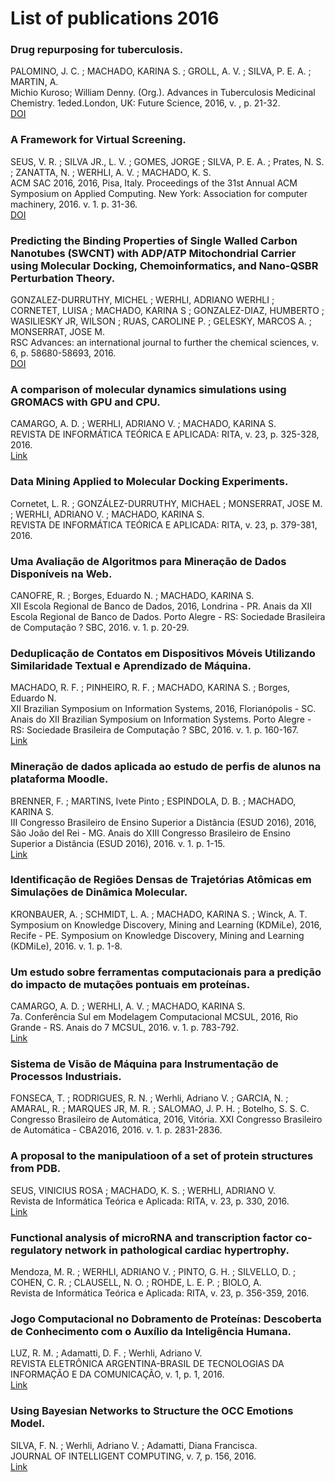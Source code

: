 # List of publications 2016

### Drug repurposing for tuberculosis.
PALOMINO, J. C. ; MACHADO, KARINA S. ; GROLL, A. V. ; SILVA, P. E. A. ; MARTIN, A.<br />
Michio Kuroso; William Denny. (Org.). Advances in Tuberculosis Medicinal Chemistry. 1eded.London, UK: Future Science, 2016, v. , p. 21-32.<br />
[DOI](https://www.futuremedicine.com/doi/10.4155/fseb2013.13.7)

### A Framework for Virtual Screening.
SEUS, V. R. ; SILVA JR., L. V. ; GOMES, JORGE ; SILVA, P. E. A. ; Prates, N. S. ; ZANATTA, N. ; WERHLI, A. V. ; MACHADO, K. S.<br />
ACM SAC 2016, 2016, Pisa, Italy. Proceedings of the 31st Annual ACM Symposium on Applied Computing. New York: Association for computer machinery, 2016. v. 1. p. 31-36.<br />
[DOI](https://dl.acm.org/doi/10.1145/2851613.2851618)

### Predicting the Binding Properties of Single Walled Carbon Nanotubes (SWCNT) with ADP/ATP Mitochondrial Carrier using Molecular Docking, Chemoinformatics, and Nano-QSBR Perturbation Theory.
GONZALEZ-DURRUTHY, MICHEL ; WERHLI, ADRIANO WERHLI ; CORNETET, LUISA ; MACHADO, KARINA S ; GONZALEZ-DIAZ, HUMBERTO ; WASILIESKY JR, WILSON ; RUAS, CAROLINE P. ; GELESKY, MARCOS A. ; MONSERRAT, JOSE M.<br />
RSC Advances: an international journal to further the chemical sciences, v. 6, p. 58680-58693, 2016.<br />
[DOI](http://dx.doi.org/10.1039/c6ra08883j)

### A comparison of molecular dynamics simulations using GROMACS with GPU and CPU.
CAMARGO, A. D. ; WERHLI, ADRIANO V. ; MACHADO, KARINA S.<br />
REVISTA DE INFORMÁTICA TEÓRICA E APLICADA: RITA, v. 23, p. 325-328, 2016.<br />
[Link](https://www.researchgate.net/publication/303935844_A_comparison_of_molecular_dynamics_simulations_using_GROMACS_with_GPU_and_CPU)

### Data Mining Applied to Molecular Docking Experiments.
Cornetet, L. R. ; GONZÁLEZ-DURRUTHY, MICHAEL ; MONSERRAT, JOSE M. ; WERHLI, ADRIANO V. ; MACHADO, KARINA S. <br />
REVISTA DE INFORMÁTICA TEÓRICA E APLICADA: RITA, v. 23, p. 379-381, 2016.<br />

### Uma Avaliação de Algoritmos para Mineração de Dados Disponíveis na Web.
CANOFRE, R. ; Borges, Eduardo N. ; MACHADO, KARINA S.<br />
XII Escola Regional de Banco de Dados, 2016, Londrina - PR. Anais da XII Escola Regional de Banco de Dados. Porto Alegre - RS: Sociedade Brasileira de Computação ? SBC, 2016. v. 1. p. 20-29.<br />

### Deduplicação de Contatos em Dispositivos Móveis Utilizando Similaridade Textual e Aprendizado de Máquina.
MACHADO, R. F. ; PINHEIRO, R. F. ; MACHADO, KARINA S. ; Borges, Eduardo N.<br />
XII Brazilian Symposium on Information Systems, 2016, Florianópolis - SC. Anais do XII Brazilian Symposium on Information Systems. Porto Alegre - RS: Sociedade Brasileira de Computação ? SBC, 2016. v. 1. p. 160-167.<br />
[Link](https://sol.sbc.org.br/index.php/sbsi/article/view/5958/5856)

### Mineração de dados aplicada ao estudo de perfis de alunos na plataforma Moodle.
BRENNER, F. ; MARTINS, Ivete Pinto ; ESPINDOLA, D. B. ; MACHADO, KARINA S.<br />
III Congresso Brasileiro de Ensino Superior a Distância (ESUD 2016), 2016, São João del Rei - MG. Anais do XIII Congresso Brasileiro de Ensino Superior a Distância (ESUD 2016), 2016. v. 1. p. 1-15.<br />
[Link](http://www.mpu-historico.furg.br/congresso-de-iniciacao-cientifica-2015?download=1277:fernando_brenner&start=200)

### Identificação de Regiões Densas de Trajetórias Atômicas em Simulações de Dinâmica Molecular.
KRONBAUER, A. ; SCHMIDT, L. A. ; MACHADO, KARINA S. ; Winck, A. T.<br />
Symposium on Knowledge Discovery, Mining and Learning (KDMiLe), 2016, Recife - PE. Symposium on Knowledge Discovery, Mining and Learning (KDMiLe), 2016. v. 1. p. 1-8.<br />

### Um estudo sobre ferramentas computacionais para a predição do impacto de mutações pontuais em proteínas.
CAMARGO, A. D. ; WERHLI, A. V. ; MACHADO, KARINA S.<br />
7a. Conferência Sul em Modelagem Computacional MCSUL, 2016, Rio Grande - RS. Anais do 7 MCSUL, 2016. v. 1. p. 783-792.<br />
[Link](https://www.researchgate.net/publication/315444850_Um_estudo_sobre_ferramentas_computacionais_para_a_predicao_do_impacto_de_mutacoes_pontuais_em_proteinas)

### Sistema de Visão de Máquina para Instrumentação de Processos Industriais.
FONSECA, T. ; RODRIGUES, R. N. ; Werhli, Adriano V. ; GARCIA, N. ; AMARAL, R. ; MARQUES JR, M. R. ; SALOMAO, J. P. H. ; Botelho, S. S. C.<br />
Congresso Brasileiro de Automática, 2016, Vitória. XXI Congresso Brasileiro de Automática - CBA2016, 2016. v. 1. p. 2831-2836.<br />

### A proposal to the manipulatioon of a set of protein structures from PDB.
SEUS, VINICIUS ROSA ; MACHADO, K. S. ; WERHLI, ADRIANO V.<br />
Revista de Informática Teórica e Aplicada: RITA, v. 23, p. 330, 2016.<br />
[Link](https://www.researchgate.net/publication/301450996_A_Proposal_Tool_for_Manipulation_of_a_Set_of_Protein_Structures_from_PDB)

### Functional analysis of microRNA and transcription factor co-regulatory network in pathological cardiac hypertrophy.
Mendoza, M. R. ; WERHLI, ADRIANO V. ; PINTO, G. H. ; SILVELLO, D. ; COHEN, C. R. ; CLAUSELL, N. O. ; ROHDE, L. E. P. ; BIOLO, A.<br />
Revista de Informática Teórica e Aplicada: RITA, v. 23, p. 356-359, 2016.<br />

### Jogo Computacional no Dobramento de Proteínas: Descoberta de Conhecimento com o Auxílio da Inteligência Humana.
LUZ, R. M. ; Adamatti, D. F. ; Werhli, Adriano V.<br />
REVISTA ELETRÔNICA ARGENTINA-BRASIL DE TECNOLOGIAS DA INFORMAÇÃO E DA COMUNICAÇÃO, v. 1, p. 1, 2016.<br />
[Link](https://revistas.setrem.com.br/index.php/reabtic/article/view/159)

### Using Bayesian Networks to Structure the OCC Emotions Model.
SILVA, F. N. ; Werhli, Adriano V. ; Adamatti, Diana Francisca.<br />
JOURNAL OF INTELLIGENT COMPUTING, v. 7, p. 156, 2016.<br />
[Link](https://www.dline.info/jic/fulltext/v7n4/jicv7n4_3.pdf)
